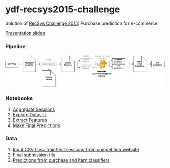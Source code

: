 ydf-recsys2015-challenge
========================

Solution of [RecSys Challenge 2015](http://2015.recsyschallenge.com/index.html): Purchase prediction for e-commerce

[Presentation slides](http://www.slideshare.net/romovpa/recsys-challenge-2015-ensemble-learning-with-categorical-features)

### Pipeline

![Solution Pipeline](YDF_RecSys2015_Challenge_Solution.png)

### Notebooks

1. [Aggregate Sessions](http://nbviewer.ipython.org/github/romovpa/ydf-recsys2015-challenge/blob/master/notebooks/Yoochoose_AggregateSessions.ipynb)
2. [Explore Dataset](http://nbviewer.ipython.org/github/romovpa/ydf-recsys2015-challenge/blob/master/notebooks/Yoochoose_ExploreDataset.ipynb)
3. [Extract Features](http://nbviewer.ipython.org/github/romovpa/ydf-recsys2015-challenge/blob/master/notebooks/Yoochoose_ExtractFeatures.ipynb)
4. [Make Final Predictions](http://nbviewer.ipython.org/github/romovpa/ydf-recsys2015-challenge/blob/master/notebooks/Yoochoose_MakeFinalPredictions.ipynb)

### Data

1. [Input CSV files: train/test sessions from competition website](http://2015.recsyschallenge.com/challenge.html)
3. [Final submission file](data/submission)
2. [Predictions from purchase and item classifiers](data/predictions)

